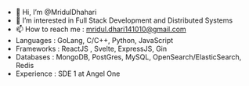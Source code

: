 
- 👋 Hi, I’m @MridulDhahari
- 👀 I’m interested in Full Stack Development and Distributed Systems 
- 📫 How to reach me :  mridul.dhari141010@gmail.com
- Languages : GoLang, C/C++, Python, JavaScript
- Frameworks : ReactJS , Svelte, ExpressJS, Gin
- Databases : MongoDB, PostGres, MySQL, OpenSearch/ElasticSearch, Redis
- Experience : SDE 1 at Angel One 

<!---
MridulDhahari/MridulDhahari is a ✨ special ✨ repository because its `README.md` (this file) appears on your GitHub profile.
You can click the Preview link to take a look at your changes.
--->
